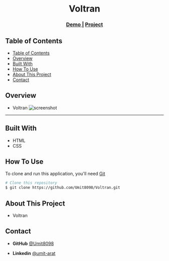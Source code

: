 <!-- Please update value in the {}  -->

<h1 align="center">Voltran</h1>


<div align="center">
  <h3>
    <a href="https://umit8098.github.io/Voltran/">
      Demo
    </a>
     | 
    <a href="https://umit8098.github.io/Voltran/">
      Project
    </a>
 
  </h3>
</div>

<!-- TABLE OF CONTENTS -->

## Table of Contents

- [Table of Contents](#table-of-contents)
- [Overview](#overview)
- [Built With](#built-with)
- [How To Use](#how-to-use)
- [About This Project](#about-this-project)
- [Contact](#contact)

<!-- OVERVIEW -->

## Overview
- Voltran
![screenshot](project_screenshot/Voltran.gif)

---

## Built With

<!-- This section should list any major frameworks that you built your project using. Here are a few examples.-->

- HTML
- CSS

## How To Use

<!-- This is an example, please update according to your application -->

To clone and run this application, you'll need [Git](https://github.com/Umit8098/Voltran)


```bash
# Clone this repository
$ git clone https://github.com/Umit8098/Voltran.git

```


## About This Project
- Voltran


## Contact

<!-- - Website [your-website.com](https://{your-web-site-link}) -->
- **GitHub** [@Umit8098](https://github.com/Umit8098)

- **Linkedin** [@umit-arat](https://linkedin.com/in/umit-arat/)
<!-- - Twitter [@your-twitter](https://{twitter.com/your-username}) -->
